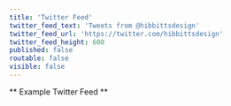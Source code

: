 ```yaml
---
title: 'Twitter Feed'
twitter_feed_text: 'Tweets from @hibbittsdesign'
twitter_feed_url: 'https://twitter.com/hibbittsdesign'
twitter_feed_height: 600
published: false
routable: false
visible: false
---
```


** Example Twitter Feed **
